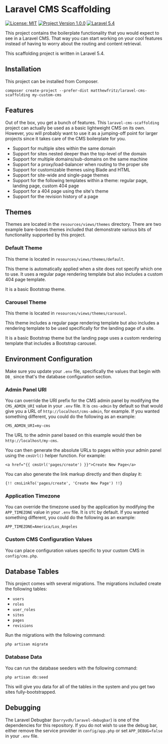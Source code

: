 # Laravel CMS Scaffolding

[![License: MIT](https://img.shields.io/badge/License-MIT-blue.svg)](https://opensource.org/licenses/MIT) [![Project Version 1.0.0](https://img.shields.io/badge/Project_Version-1.0.0-green.svg)](https://packagist.org/packages/matthewfritz/laravel-cms-scaffolding) [![Laravel 5.4](https://img.shields.io/badge/Laravel-5.4-green.svg)](https://laravel.com/docs/5.4)

This project contains the boilerplate functionality that you would expect to see in a Laravel CMS. That way you can start working on your cool features instead of having to worry about the routing and content retrieval.

This scaffolding project is written in Laravel 5.4.

## Installation

This project can be installed from Composer.

`composer create-project --prefer-dist matthewfritz/laravel-cms-scaffolding my-custom-cms`

## Features

Out of the box, you get a bunch of features. This `laravel-cms-scaffolding` project can actually be used as a basic lightweight CMS on its own. However, you will probably want to use it as a jumping-off point for larger projects since it takes care of the CMS boilerplate for you.

* Support for multiple sites within the same domain
* Support for sites nested deeper than the top-level of the domain
* Support for multiple domains/sub-domains on the same machine
* Support for a proxy/load-balancer when routing to the proper site
* Support for customizable themes using Blade and HTML
* Support for site-wide and single-page themes
* Support for the following templates within a theme: regular page, landing page, custom 404 page
* Support for a 404 page using the site's theme
* Support for the revision history of a page

## Themes

Themes are located in the `resources/views/themes` directory. There are two example bare-bones themes included that demonstrate various bits of functionality supported by this project.

### Default Theme

This theme is located in `resources/views/themes/default`.

This theme is automatically applied when a site does not specify which one to use. It uses a regular page rendering template but also includes a custom 404 page template.

It is a basic Bootstrap theme.

### Carousel Theme

This theme is located in `resources/views/themes/carousel`.

This theme includes a regular page rendering template but also includes a rendering template to be used specifically for the landing page of a site.

It is a basic Bootstrap theme but the landing page uses a custom rendering template that includes a Bootstrap carousel.

## Environment Configuration

Make sure you update your `.env` file, specifically the values that begin with `DB_` since that's the database configuration section.

### Admin Panel URI

You can override the URI prefix for the CMS admin panel by modifying the `CMS_ADMIN_URI` value in your `.env` file. It is `cms-admin` by default so that would give you a URL of `http://localhost/cms-admin`, for example. If you wanted something different, you could do the following as an example:

`CMS_ADMIN_URI=my-cms`

The URL to the admin panel based on this example would then be `http://localhost/my-cms`.

You can then generate the absolute URLs to pages within your admin panel using the `cmsUrl()` helper function. For example:

`<a href="{{ cmsUrl('pages/create') }}">Create New Page</a>`

You can also generate the link markup directly and then display it:

`{!! cmsLinkTo('pages/create', 'Create New Page') !!}`

### Application Timezone

You can override the timezone used by the application by modifying the `APP_TIMEZONE` value in your `.env` file. It is `UTC` by default. If you wanted something different, you could do the following as an example:

`APP_TIMEZONE=America/Los_Angeles`

### Custom CMS Configuration Values

You can place configuration values specific to your custom CMS in `config/cms.php`.

## Database Tables

This project comes with several migrations. The migrations included create the following tables:

* `users`
* `roles`
* `user_roles`
* `sites`
* `pages`
* `revisions`

Run the migrations with the following command:

`php artisan migrate`

### Database Data

You can run the database seeders with the following command:

`php artisan db:seed`

This will give you data for all of the tables in the system and you get two sites fully-bootstrapped.

## Debugging

The Laravel Debugbar (`barryvdh/laravel-debugbar`) is one of the dependencies for this repository. If you do not wish to use the debug bar, either remove the service provider in `config/app.php` or set `APP_DEBUG=false` in your `.env` file.